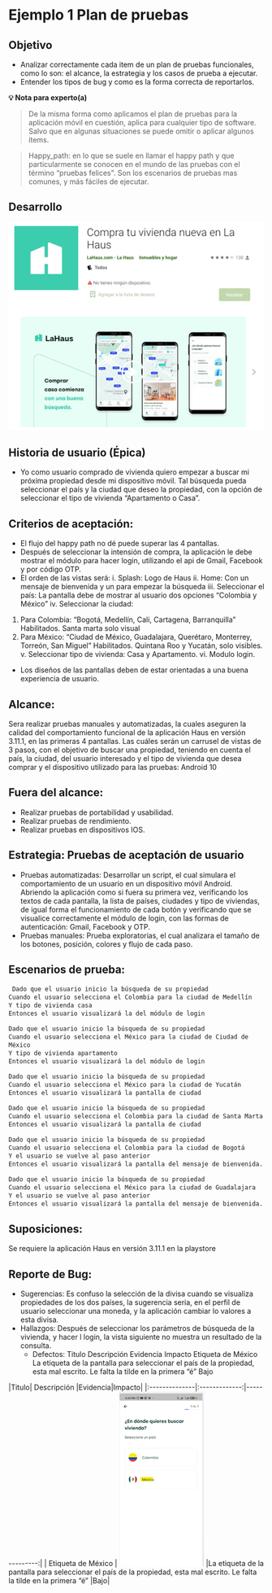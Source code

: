 # Ejemplo 1 Plan de pruebas

## Objetivo

* Analizar correctamente cada item de un plan de pruebas funcionales, como lo son: el alcance, la estrategia y los casos de prueba  a ejecutar.
* Entender los tipos de bug y como es la forma correcta de reportarlos.

**💡 Nota para experto(a)**

> De la misma forma como aplicamos el plan de pruebas para la aplicación móvil en cuestión, aplica para cualquier tipo de software. Salvo que en algunas situaciones se puede omitir o aplicar algunos ítems.

>Happy_path: en lo que se suele en llamar el happy path y que particularmente se conocen en el mundo de las pruebas con el término “pruebas felices". Son los escenarios de pruebas mas comunes, y más fáciles de ejecutar. 

## Desarrollo

 <img src="https://github.com/beduExpert/SW-Testing-Fundamentals-2021/blob/main/Sesion-07/Ejemplo-01/assets/ejmplo_plan%20de%20pruebas1.png">

## Historia de usuario (Épica)
- Yo como usuario comprado de vivienda quiero empezar a buscar mi próxima propiedad desde mi dispositivo móvil. Tal búsqueda pueda seleccionar el país y la ciudad que deseo la propiedad, con la opción de seleccionar el tipo de vivienda “Apartamento o Casa”.

## Criterios de aceptación:
-	El flujo del happy path no dé puede superar las 4 pantallas.
-	Después de seleccionar la intensión de compra, la aplicación le debe mostrar el módulo para hacer login, utilizando el api de Gmail, Facebook y por código OTP.
-	El orden de las vistas será:
  i.	Splash: Logo de Haus
  ii.	Home: Con un mensaje de bienvenida y un para empezar la búsqueda
  iii.	Seleccionar el país: La pantalla debe de mostrar al usuario dos opciones “Colombia y México”
  iv.	Seleccionar la ciudad: 
  1.	Para Colombia: “Bogotá, Medellín, Cali, Cartagena, Barranquilla” Habilitados. Santa marta solo visual
  2.	Para México: “Ciudad de México, Guadalajara, Querétaro, Monterrey, Torreón, San Miguel” Habilitados. Quintana Roo y Yucatán, solo visibles.
  v.	Seleccionar tipo de vivienda: Casa y Apartamento.
  vi.	Modulo login.
-	 Los diseños de las pantallas deben de estar orientadas a una buena experiencia de usuario.

## Alcance:
Sera realizar pruebas manuales y automatizadas, la cuales aseguren la calidad del comportamiento funcional de la aplicación Haus en versión 3.11.1, en las primeras 4 pantallas. Las cuáles serán un carrusel de vistas de 3 pasos, con el objetivo de buscar una propiedad, teniendo en cuenta el país, la ciudad, del usuario interesado y el tipo de vivienda que desea comprar y el dispositivo utilizado para las pruebas: Android 10

## Fuera del alcance:

- Realizar pruebas de portabilidad y usabilidad.
- Realizar pruebas de rendimiento.
- Realizar pruebas en dispositivos IOS.

## Estrategia: Pruebas de aceptación de usuario

-	Pruebas automatizadas: Desarrollar un script, el cual simulara el comportamiento de un usuario en un dispositivo móvil Android. Abriendo la aplicación como si fuera su primera vez, verificando los textos de cada pantalla, la lista de países, ciudades y tipo de viviendas, de igual forma el funcionamiento de cada botón y verificando que se visualice correctamente el módulo de login, con las formas de autenticación: Gmail, Facebook y OTP.
-	Pruebas manuales: Prueba exploratorias, el cual analizara el tamaño de los botones, posición, colores y flujo de cada paso. 


## Escenarios de prueba:
```
 Dado que el usuario inicio la búsqueda de su propiedad
Cuando el usuario selecciona el Colombia para la ciudad de Medellín
Y tipo de vivienda casa
Entonces el usuario visualizará la del módulo de login
```

```
Dado que el usuario inicio la búsqueda de su propiedad
Cuando el usuario selecciona el México para la ciudad de Ciudad de México
Y tipo de vivienda apartamento
Entonces el usuario visualizará la del módulo de login
```
```
Dado que el usuario inicio la búsqueda de su propiedad
Cuando el usuario selecciona el México para la ciudad de Yucatán 
Entonces el usuario visualizará la pantalla de ciudad
```
```
Dado que el usuario inicio la búsqueda de su propiedad
Cuando el usuario selecciona el Colombia para la ciudad de Santa Marta 
Entonces el usuario visualizará la pantalla de ciudad
```
```
Dado que el usuario inicio la búsqueda de su propiedad
Cuando el usuario selecciona el Colombia para la ciudad de Bogotá 
Y el usuario se vuelve al paso anterior
Entonces el usuario visualizará la pantalla del mensaje de bienvenida.
```
```
Dado que el usuario inicio la búsqueda de su propiedad
Cuando el usuario selecciona el México para la ciudad de Guadalajara 
Y el usuario se vuelve al paso anterior
Entonces el usuario visualizará la pantalla del mensaje de bienvenida.
```
## Suposiciones: 
Se requiere la aplicación Haus en versión 3.11.1 en la playstore

## Reporte de Bug:
- Sugerencias: Es confuso la selección de la divisa cuando se visualiza propiedades de los dos países, la sugerencia seria, en el perfil de usuario seleccionar una moneda, y la aplicación cambiar lo valores a esta divisa.
- 	Hallazgos: Después de seleccionar los parámetros de búsqueda de la vivienda, y hacer l	login, la vista siguiente no muestra un resultado de la consulta. 
	- Defectos: 
Titulo	Descripción	Evidencia	Impacto
Etiqueta de México	La etiqueta de la pantalla para seleccionar el país de la propiedad, esta mal escrito. Le falta la tilde en la primera “é” 	 	Bajo


|Titulo| Descripción |Evidencia|Impacto|
|:--------------|:-------------:|--------------:|
| Etiqueta de México |   <img src="https://github.com/beduExpert/SW-Testing-Fundamentals-2021/blob/main/Sesion-07/Ejemplo-01/assets/ejmplo_plan%20de%20pruebas2.png"> |La etiqueta de la pantalla para seleccionar el país de la propiedad, esta mal escrito. Le falta la tilde en la primera “é” |Bajo|
